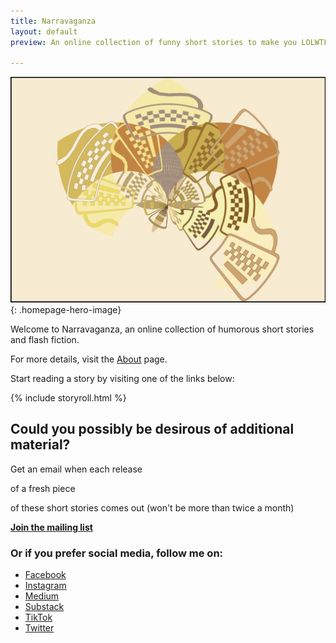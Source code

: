 ```yaml
---
title: Narravaganza
layout: default
preview: An online collection of funny short stories to make you LOLWTF

---
```

![](/assets/images/avellaneous_satellite.jpg){: .homepage-hero-image}

Welcome to Narravaganza, an online collection of humorous short stories and flash fiction. 

For more details, visit the [About](about) page.

Start reading a story by visiting one of the links below:

{% include storyroll.html %}

## Could you possibly be desirous of additional material?

Get an email when each release

of a fresh piece 

of these short stories comes out (won't be more than twice a month)

[**Join the mailing list**](/subscribe)

### Or if you prefer social media, follow me on:

* [Facebook](https://www.facebook.com/narravaganza/)
* [Instagram](https://www.instagram.com/narravaganza)
* [Medium](https://medium.com/@narravaganza)
* [Substack](https://substack.com/@narravaganza)
* [TikTok](https://www.tiktok.com/@narravaganza)
* [Twitter](https://twitter.com/narravaganza)

